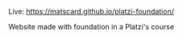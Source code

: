 Live:
https://matscard.github.io/platzi-foundation/

Website made with foundation in a Platzi's course
